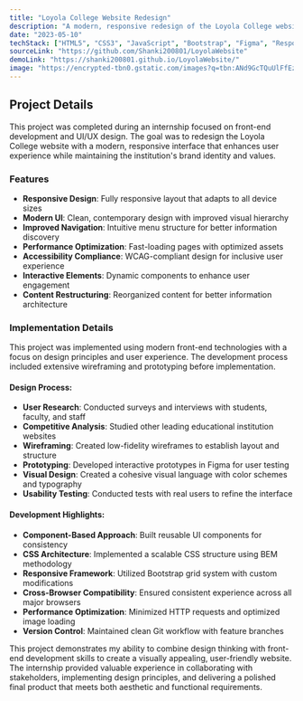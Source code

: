 ```yaml
---
title: "Loyola College Website Redesign"
description: "A modern, responsive redesign of the Loyola College website focusing on enhanced user experience and visual design"
date: "2023-05-10"
techStack: ["HTML5", "CSS3", "JavaScript", "Bootstrap", "Figma", "Responsive Design"]
sourceLink: "https://github.com/Shanki200801/LoyolaWebsite"
demoLink: "https://shanki200801.github.io/LoyolaWebsite/"
image: "https://encrypted-tbn0.gstatic.com/images?q=tbn:ANd9GcTQuUlFfEz1i7Mu2H2pUEKt54MVhwH37H1NJw&s"
---
```


## Project Details

This project was completed during an internship focused on front-end development and UI/UX design. The goal was to redesign the Loyola College website with a modern, responsive interface that enhances user experience while maintaining the institution's brand identity and values.

### Features

- **Responsive Design**: Fully responsive layout that adapts to all device sizes
- **Modern UI**: Clean, contemporary design with improved visual hierarchy
- **Improved Navigation**: Intuitive menu structure for better information discovery
- **Performance Optimization**: Fast-loading pages with optimized assets
- **Accessibility Compliance**: WCAG-compliant design for inclusive user experience
- **Interactive Elements**: Dynamic components to enhance user engagement
- **Content Restructuring**: Reorganized content for better information architecture

### Implementation Details

This project was implemented using modern front-end technologies with a focus on design principles and user experience. The development process included extensive wireframing and prototyping before implementation.

#### Design Process:

- **User Research**: Conducted surveys and interviews with students, faculty, and staff
- **Competitive Analysis**: Studied other leading educational institution websites
- **Wireframing**: Created low-fidelity wireframes to establish layout and structure
- **Prototyping**: Developed interactive prototypes in Figma for user testing
- **Visual Design**: Created a cohesive visual language with color schemes and typography
- **Usability Testing**: Conducted tests with real users to refine the interface

#### Development Highlights:

- **Component-Based Approach**: Built reusable UI components for consistency
- **CSS Architecture**: Implemented a scalable CSS structure using BEM methodology
- **Responsive Framework**: Utilized Bootstrap grid system with custom modifications
- **Cross-Browser Compatibility**: Ensured consistent experience across all major browsers
- **Performance Optimization**: Minimized HTTP requests and optimized image loading
- **Version Control**: Maintained clean Git workflow with feature branches

This project demonstrates my ability to combine design thinking with front-end development skills to create a visually appealing, user-friendly website. The internship provided valuable experience in collaborating with stakeholders, implementing design principles, and delivering a polished final product that meets both aesthetic and functional requirements. 